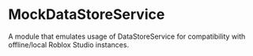 # MockDataStoreService
A module that emulates usage of DataStoreService for compatibility with offline/local Roblox Studio instances.
